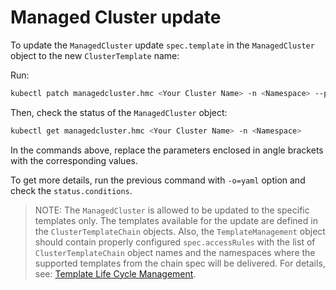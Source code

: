 # Managed Cluster update

To update the `ManagedCluster` update `spec.template` in the `ManagedCluster` object to the new `ClusterTemplate` name:

Run:

```bash
kubectl patch managedcluster.hmc <Your Cluster Name> -n <Namespace> --patch '{"spec":{"template":"<new-template-name>"}}' --type=merge
```

Then, check the status of the `ManagedCluster` object:

```bash
kubectl get managedcluster.hmc <Your Cluster Name> -n <Namespace>
```

In the commands above, replace the parameters enclosed in angle brackets with
the corresponding values.

To get more details, run the previous command with `-o=yaml` option and check
the `status.conditions`.

> NOTE: 
> The `ManagedCluster` is allowed to be updated to the specific templates
> only. The templates available for the update are defined in the
> `ClusterTemplateChain` objects. Also, the `TemplateManagement` object should
> contain properly configured `spec.accessRules` with the list of
> `ClusterTemplateChain` object names and the namespaces where the supported
> templates from the chain spec will be delivered. For details, see:
> [Template Life Cycle Management](../template/main.md/#template-life-cycle-management).

<!---
TODO: Later all `ClusterTemplates` that are available for the update will be shown in the `ManagedCluster` status.
-->
